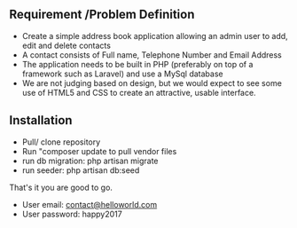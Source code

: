 ## Requirement /Problem Definition

- Create a simple address book application allowing an admin user to add, edit and delete contacts
- A contact consists of Full name, Telephone Number and Email Address
- The application needs to be built in PHP (preferably on top of a framework such as Laravel) and use a MySql database
- We are not judging based on design, but we would expect to see some use of HTML5 and CSS to create an attractive, usable interface.


## Installation

- Pull/ clone repository
- Run "composer update to pull vendor files
- run db migration: php artisan migrate
- run seeder: php artisan db:seed

That's it you are good to go.

- User email: contact@helloworld.com
- User password: happy2017